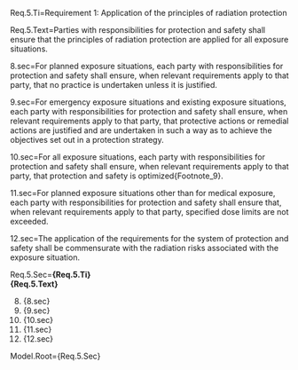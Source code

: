 Req.5.Ti=Requirement 1: Application of the principles of radiation protection

Req.5.Text=Parties with responsibilities for protection and safety shall ensure that the principles of radiation protection are applied for all exposure situations.

8.sec=For planned exposure situations, each party with responsibilities for protection and safety shall ensure, when relevant requirements apply to that party, that no practice is undertaken unless it is justified.

9.sec=For emergency exposure situations and existing exposure situations, each party with responsibilities for protection and safety shall ensure, when relevant requirements apply to that party, that protective actions or remedial actions are justified and are undertaken in such a way as to achieve the objectives set out in a protection strategy.

10.sec=For all exposure situations, each party with responsibilities for protection and safety shall ensure, when relevant requirements apply to that party, that protection and safety is optimized{Footnote_9}.

11.sec=For planned exposure situations other than for medical exposure, each party with responsibilities for protection and safety shall ensure that, when relevant requirements apply to that party, specified dose limits are not exceeded.

12.sec=The application of the requirements for the system of protection and safety shall be commensurate with the radiation risks associated with the exposure situation.

Req.5.Sec=<b>{Req.5.Ti}</b><br><b>{Req.5.Text}</b><ol start=8><li>{8.sec}<li>{9.sec}<li>{10.sec}<li>{11.sec}<li>{12.sec}</ol>

Model.Root={Req.5.Sec}
